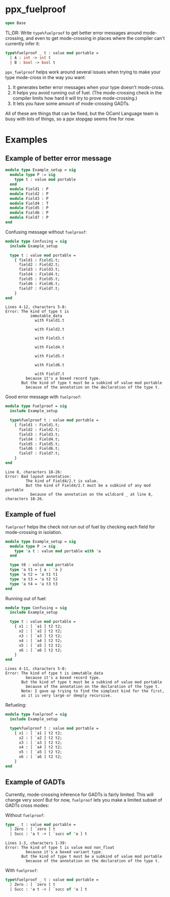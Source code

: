 ppx_fuelproof
=============

```ocaml
open Base
```

TL;DR: Write `type%fuelproof` to get better error messages around mode-crossing, and
even to get mode-crossing in places where the compiler can't currently
infer it:

```ocaml
type%fuelproof _ t : value mod portable =
  | A : int -> int t
  | B : bool -> bool t
```

`ppx_fuelproof` helps work around several issues when trying to make your
type mode-cross in the way you want:

  1. It generates better error messages when your type doesn't mode-cross.
  2. It helps you avoid running out of fuel. (The mode-crossing check in
     the compiler limits how hard it will try to prove mode-crossing.)
  3. It lets you have some amount of mode-crossing GADTs.

All of these are things that can be fixed, but the OCaml Language team is
busy with lots of things, so a ppx stopgap seems fine for now.

# Examples

## Example of better error message

```ocaml
module type Example_setup = sig
  module type P := sig
    type t : value mod portable
  end
  module Field1 : P
  module Field2 : P
  module Field3 : P
  module Field4 : T
  module Field5 : P
  module Field6 : P
  module Field7 : P
end
```

Confusing message without `fuelproof`:

```ocaml
module type Confusing = sig
  include Example_setup

  type t : value mod portable =
    { field1 : Field1.t;
      field2 : Field2.t;
      field3 : Field3.t;
      field4 : Field4.t;
      field5 : Field5.t;
      field6 : Field6.t;
      field7 : Field7.t;
    }
end
```
```mdx-error
Lines 4-12, characters 5-8:
Error: The kind of type t is
           immutable_data
             with Field1.t

             with Field2.t

             with Field3.t

             with Field4.t

             with Field5.t

             with Field6.t

             with Field7.t
         because it's a boxed record type.
       But the kind of type t must be a subkind of value mod portable
         because of the annotation on the declaration of the type t.
```

Good error message with `fuelproof`:

```ocaml
module type Fuelproof = sig
  include Example_setup

  type%fuelproof t : value mod portable =
    { field1 : Field1.t;
      field2 : Field2.t;
      field3 : Field3.t;
      field4 : Field4.t;
      field5 : Field5.t;
      field6 : Field6.t;
      field7 : Field7.t;
    }
end
```
```mdx-error
Line 8, characters 18-26:
Error: Bad layout annotation:
         The kind of Field4/2.t is value.
         But the kind of Field4/2.t must be a subkind of any mod portable
           because of the annotation on the wildcard _ at line 8, characters 18-26.
```

## Example of fuel

`fuelproof` helps the check not run out of fuel by checking each field for mode-crossing
in isolation.

```ocaml
module type Example_setup = sig
  module type P := sig
    type 'a t : value mod portable with 'a
  end

  type t0 : value mod portable
  type 'a t1 = { a : 'a }
  type 'a t2 = 'a t1 t1
  type 'a t3 = 'a t2 t2
  type 'a t4 = 'a t3 t3
end
```

Running out of fuel:
```ocaml
module type Confusing = sig
  include Example_setup

  type t : value mod portable =
    { x1 : [ `a1 ] t2 t2;
      x2 : [ `a2 ] t2 t2;
      x3 : [ `a3 ] t2 t2;
      x4 : [ `a4 ] t2 t2;
      x5 : [ `a5 ] t2 t2;
      x6 : [ `a6 ] t2 t2;
    }
end
```
```mdx-error
Lines 4-11, characters 5-8:
Error: The kind of type t is immutable_data
         because it's a boxed record type.
       But the kind of type t must be a subkind of value mod portable
         because of the annotation on the declaration of the type t.
       Note: I gave up trying to find the simplest kind for the first,
       as it is very large or deeply recursive.
```

Refueling:
```ocaml
module type Fuelproof = sig
  include Example_setup

  type%fuelproof t : value mod portable =
    { x1 : [ `a1 ] t2 t2;
      x2 : [ `a2 ] t2 t2;
      x3 : [ `a3 ] t2 t2;
      x4 : [ `a4 ] t2 t2;
      x5 : [ `a5 ] t2 t2;
      x6 : [ `a6 ] t2 t2;
    }
end
```

## Example of GADTs

Currently, mode-crossing inference for GADTs is fairly limited. This
will change very soon! But for now, `fuelproof` lets you make a limited
subset of GADTs cross modes:

Without `fuelproof`:

```ocaml
type _ t : value mod portable =
  | Zero : [ `zero ] t
  | Succ : 'a t -> [ `succ of 'a ] t
```
```mdx-error
Lines 1-3, characters 1-39:
Error: The kind of type t is value mod non_float
         because it's a boxed variant type.
       But the kind of type t must be a subkind of value mod portable
         because of the annotation on the declaration of the type t.
```

With `fuelproof`:

```ocaml
type%fuelproof _ t : value mod portable =
  | Zero : [ `zero ] t
  | Succ : 'a t -> [ `succ of 'a ] t
```
